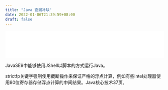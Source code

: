 ```yaml
---
title: "Java 查漏补缺"
date: 2022-01-06T21:39:59+08:00
draft: false
---
```


<!--more-->

<iframe frameborder="no" border="0" marginwidth="0" marginheight="0" width=100% height=86 src="//music.163.com/outchain/player?type=2&id=5188837&auto=1&height=66"></iframe>

JavaSE9中能够使用JShell以脚本的方式运行Java。

strictfp关键字强制使用截断操作来保证严格的浮点计算，例如有些intel处理器使用80位寄存器存储浮点计算的中间结果。Java核心技术37页。

